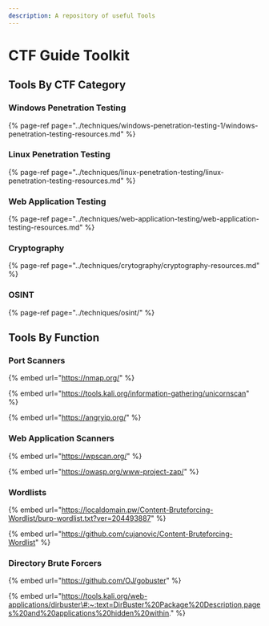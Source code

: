 ```yaml
---
description: A repository of useful Tools
---
```


# CTF Guide Toolkit

## Tools By CTF Category

### Windows Penetration Testing

{% page-ref page="../techniques/windows-penetration-testing-1/windows-penetration-testing-resources.md" %}

### Linux Penetration Testing

{% page-ref page="../techniques/linux-penetration-testing/linux-penetration-testing-resources.md" %}

### Web Application Testing 

{% page-ref page="../techniques/web-application-testing/web-application-testing-resources.md" %}

### Cryptography

{% page-ref page="../techniques/crytography/cryptography-resources.md" %}

### OSINT

{% page-ref page="../techniques/osint/" %}

## Tools By Function

### Port Scanners 

{% embed url="https://nmap.org/" %}

{% embed url="https://tools.kali.org/information-gathering/unicornscan" %}

{% embed url="https://angryip.org/" %}

### Web Application Scanners

{% embed url="https://wpscan.org/" %}

{% embed url="https://owasp.org/www-project-zap/" %}





### Wordlists

{% embed url="https://localdomain.pw/Content-Bruteforcing-Wordlist/burp-wordlist.txt?ver=204493887" %}

{% embed url="https://github.com/cujanovic/Content-Bruteforcing-Wordlist" %}

### Directory Brute Forcers

{% embed url="https://github.com/OJ/gobuster" %}

{% embed url="https://tools.kali.org/web-applications/dirbuster\#:~:text=DirBuster%20Package%20Description,pages%20and%20applications%20hidden%20within." %}









